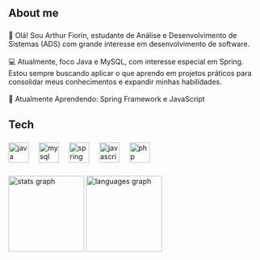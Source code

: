 <h2 align="left">About me</h2>

###

<p align="left">👋 Olá! Sou Arthur Fiorin, estudante de Análise e Desenvolvimento de Sistemas (ADS) com grande interesse em desenvolvimento de software.<br><br>💻 Atualmente, foco Java e MySQL, com interesse especial em Spring. Estou sempre buscando aplicar o que aprendo em projetos práticos para consolidar meus conhecimentos e expandir minhas habilidades.<br><br>🌱 Atualmente Aprendendo: Spring Framework e JavaScript</p>

###

<h2 align="left">Tech</h2>

###

<div align="left">
  <img src="https://skillicons.dev/icons?i=java" height="40" alt="java logo"  />
  <img width="12" />
  <img src="https://skillicons.dev/icons?i=mysql" height="40" alt="mysql logo"  />
  <img width="12" />
  <img src="https://skillicons.dev/icons?i=spring" height="40" alt="spring logo"  />
  <img width="12" />
  <img src="https://skillicons.dev/icons?i=js" height="40" alt="javascript logo"  />
  <img width="12" />
  <img src="https://skillicons.dev/icons?i=php" height="40" alt="php logo"  />
</div>

###

<div align="left">
  <img src="https://github-readme-stats.vercel.app/api?username=ArthurFiorin&hide_title=false&hide_rank=false&show_icons=true&include_all_commits=true&count_private=true&disable_animations=false&theme=dracula&locale=en&hide_border=false&order=1" height="150" alt="stats graph"  />
  <img src="https://github-readme-stats.vercel.app/api/top-langs?username=ArthurFiorin&locale=en&hide_title=false&layout=compact&card_width=320&langs_count=5&theme=dracula&hide_border=false&order=2" height="150" alt="languages graph"  />
</div>

###

<div align="left">
</div>

###
